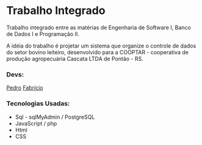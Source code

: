 # Trabalho Integrado 
Trabalho integrado entre as matérias de Engenharia de Software I, Banco de Dados I e Programação II.

A idéia do trabalho é projetar um sistema que organize o controle de dados do setor bovino leiteiro, desenvolvido para a COOPTAR - cooperativa de produção agropecuária Cascata LTDA de Pontão - RS.

### Devs:

<a href="https://github.com/pedro-lill" target="_blank">Pedro</a>
<a href="https://github.com/fabricioromanii" target="_blank">Fabrício</a>

### Tecnologias Usadas:

- Sql - sqlMyAdmin / PostgreSQL
- JavaScript / php
- Html
- CSS
